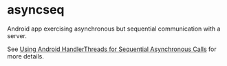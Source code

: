 # asyncseq
Android app exercising asynchronous but sequential communication with a server.

See [Using Android HandlerThreads for Sequential Asynchronous Calls](https://medium.com/@amyllykoski/using-android-handlerthreads-for-sequential-asynchronous-calls-507b7921285b) for more details.


